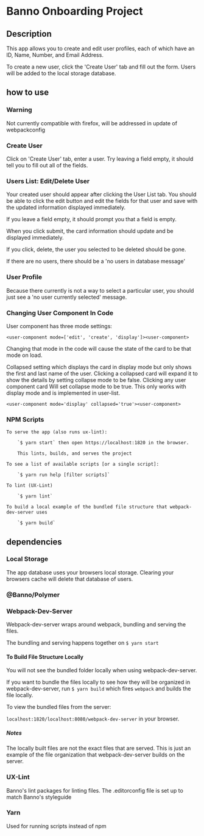 # Banno Onboarding Project

## Description

This app allows you to create and edit user profiles, each of which have an ID, Name, Number, and Email Address.

To create a new user, click the 'Create User' tab and fill out the form. Users will be added to the local storage database. 

## how to use

### Warning

Not currently compatible with firefox, will be addressed in update of webpackconfig

### Create User

Click on 'Create User' tab, enter a user. Try leaving a field empty, it should tell you to fill out all of the fields.

### Users List: Edit/Delete User

Your created user should appear after clicking the User List tab. You should be able to click the edit button and edit the fields for that user and save with the updated information displayed immediately. 

If you leave a field empty, it should prompt you that a field is empty.

When you click submit, the card information should update and be displayed immediately. 

If you click, delete, the user you selected to be deleted should be gone.

If there are no users, there should be a 'no users in database message'

### User Profile

Because there currently is not a way to select a particular user, you should just see a 'no user currently selected' message.

### Changing User Component In Code

User component has three mode settings:

`<user-component mode=['edit', 'create', 'display']><user-component>` 

Changing that mode in the code will cause the state of the card to be that mode on load. 

Collapsed setting which displays the card in display mode but only shows the first and last name of the user. Clicking a collapsed card will expand it to show the details by setting collapse mode to be false.  Clicking any user component card Will set collapse mode to be true. This only works with display mode and is implemented in user-list.

`<user-component mode='display' collapsed='true'><user-component>` 

### NPM Scripts
    To serve the app (also runs ux-lint):

        `$ yarn start` then open https://localhost:1820 in the browser.

        This lints, builds, and serves the project

    To see a list of available scripts [or a single script]: 
    
        `$ yarn run help [filter scripts]`

    To lint (UX-Lint)

        `$ yarn lint`

    To build a local example of the bundled file structure that webpack-dev-server uses

        `$ yarn build`


## dependencies

### Local Storage

  The app database uses your browsers local storage. Clearing your browsers cache will delete that database of users.

### @Banno/Polymer

### Webpack-Dev-Server

  Webpack-dev-server wraps around webpack, bundling and serving the files. 

  The bundling and serving happens together on `$ yarn start`

  #### To Build File Structure Locally

  You will not see the bundled folder locally when using webpack-dev-server. 

  If you want to bundle the files locally to see how they will be organized in webpack-dev-server, run `$ yarn build` which fires `webpack` and builds the file locally. 
  
  To view the bundled files from the server:

  `localhost:1820/localhost:8080/webpack-dev-server` in your browser.
  

  ##### Notes

  The locally built files are not the exact files that are served. This is just an example of the file organization that webpack-dev-server builds on the server.

### UX-Lint

  Banno's lint packages for linting files. The .editorconfig file is set up to match Banno's styleguide

### Yarn 
  
  Used for running scripts instead of npm
